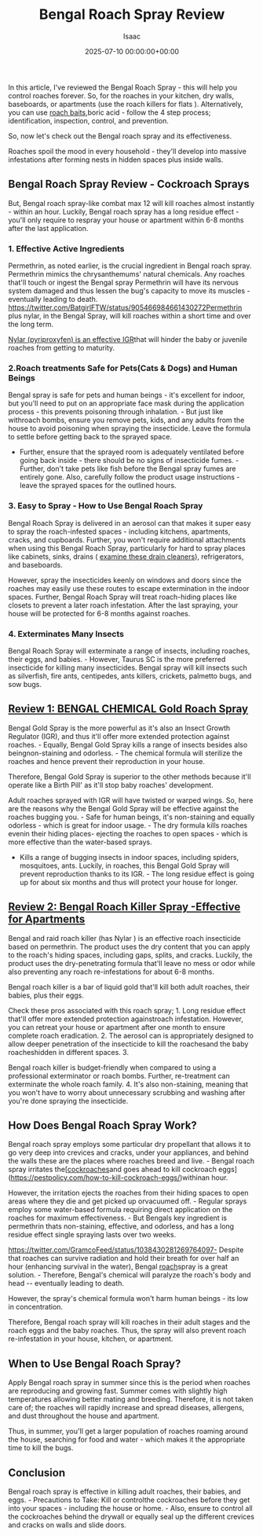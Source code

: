 ﻿---
title: Bengal Roach Spray Review
description: In this article, I've reviewed the Bengal Roach Spray - this will help you control roaches forever. So, for the roaches in your kitchen, dry walls,...
slug: /bengal-roach-spray-review/
date: 2025-07-10 00:00:00+00:00
lastmod: 2025-07-10 00:00:00+03:00
author: Isaac
categories:
- Cockroaches
- Product Reviews
tags:
- cockroaches
- bengal
- roach
layout: post
---

In this article, I've reviewed the Bengal Roach Spray - this will help you control roaches forever. So, for the roaches in your kitchen, dry walls, baseboards, or apartments (use the roach killers for flats ). Alternatively, you can use [roach baits](https://pestpolicy.com/best-roach-bait/),boric acid - follow the 4 step process; identification, inspection, control, and prevention.

So, now let's check out the Bengal roach spray and its effectiveness.

Roaches spoil the mood in every household - they'll develop into massive infestations after forming nests in hidden spaces plus inside walls.

##  Bengal Roach Spray Review - Cockroach Sprays

But, Bengal roach spray-like combat max 12 will kill roaches almost instantly - within an hour. Luckily, Bengal roach spray has a long residue effect - you'll only require to respray your house or apartment within 6-8 months after the last application.

###  1. Effective Active Ingredients

Permethrin, as noted earlier, is the crucial ingredient in Bengal roach spray. Permethrin mimics the chrysanthemums' natural chemicals. Any roaches that'll touch or ingest the Bengal spray Permethrin will have its nervous system damaged and thus lessen the bug's capacity to move its muscles - eventually leading to death. https://twitter.com/BatgirlFTW/status/905466984661430272Permethrin plus nylar, in the Bengal Spray, will kill roaches within a short time and over the long term.

[N](http://npic.orst.edu/factsheets/pyriprogen.html)[ylar (pyriproxyfen) is an effective IGR](http://npic.orst.edu/factsheets/pyriprogen.html)that will hinder the baby or juvenile roaches from getting to maturity.

###  2.Roach treatments Safe for Pets(Cats & Dogs) and Human Beings

Bengal spray is safe for pets and human beings - it's excellent for indoor, but you'll need to put on an appropriate face mask during the application process - this prevents poisoning through inhalation. - But just like withroach bombs, ensure you remove pets, kids, and any adults from the house to avoid poisoning when spraying the insecticide. Leave the formula to settle before getting back to the sprayed space.

- Further, ensure that the sprayed room is adequately ventilated before going back inside - there should be no signs of insecticide fumes. - Further, don't take pets like fish before the Bengal spray fumes are entirely gone. Also, carefully follow the product usage instructions - leave the sprayed spaces for the outlined hours.

###  3. Easy to Spray - How to Use Bengal Roach Spray

Bengal Roach Spray is delivered in an aerosol can that makes it super easy to spray the roach-infested spaces - including kitchens, apartments, cracks, and cupboards. Further, you won't require additional attachments when using this Bengal Roach Spray, particularly for hard to spray places like cabinets, sinks, drains ( [examine these drain cleaners](https://pestpolicy.com/best-drain-cleaner//)), refrigerators, and baseboards.

However, spray the insecticides keenly on windows and doors since the roaches may easily use these routes to escape extermination in the indoor spaces. Further, Bengal Roach Spray will treat roach-hiding places like closets to prevent a later roach infestation. After the last spraying, your house will be protected for 6-8 months against roaches.

###  4. Exterminates Many Insects

Bengal Roach Spray will exterminate a range of insects, including roaches, their eggs, and babies. - However, Taurus SC is the more preferred insecticide for killing many insecticides. Bengal spray will kill insects such as silverfish, fire ants, centipedes, ants killers, crickets, palmetto bugs, and sow bugs.

##  [Review 1: BENGAL CHEMICAL Gold Roach Spray](https://www.amazon.com/dp/B0015I3ESG/?tag=p-policy-20)

Bengal Gold Spray is the more powerful as it's also an Insect Growth Regulator (IGR), and thus it'll offer more extended protection against roaches. - Equally, Bengal Gold Spray kills a range of insects besides also beingnon-staining and odorless. - The chemical formula will sterilize the roaches and hence prevent their reproduction in your house.

Therefore, Bengal Gold Spray is superior to the other methods because it'll operate like a Birth Pill' as it'll stop baby roaches' development.

Adult roaches sprayed with IGR will have twisted or warped wings. So, here are the reasons why the Bengal Gold Spray will be effective against the roaches bugging you. - Safe for human beings, it's non-staining and equally odorless - which is great for indoor usage. - The dry formula kills roaches evenin their hiding places- ejecting the roaches to open spaces - which is more effective than the water-based sprays.

- Kills a range of bugging insects in indoor spaces, including spiders, mosquitoes, ants. Luckily, in roaches, this Bengal Gold Spray will prevent reproduction thanks to its IGR. - The long residue effect is going up for about six months and thus will protect your house for longer.

##  [Review 2: Bengal Roach Killer Spray -Effective for Apartments](https://www.amazon.com/dp/B00KROV7H4/?tag=p-policy-20)

Bengal and raid roach killer (has Nylar ) is an effective roach insecticide based on permethrin. The product uses the dry content that you can apply to the roach's hiding spaces, including gaps, splits, and cracks. Luckily, the product uses the dry-penetrating formula that'll leave no mess or odor while also preventing any roach re-infestations for about 6-8 months.

Bengal roach killer is a bar of liquid gold that'll kill both adult roaches, their babies, plus their eggs.

Check these pros associated with this roach spray; 1. Long residue effect that'll offer more extended protection againstroach infestation. However, you can retreat your house or apartment after one month to ensure complete roach eradication. 2. The aerosol can is appropriately designed to allow deeper penetration of the insecticide to kill the roachesand the baby roacheshidden in different spaces. 3.

Bengal roach killer is budget-friendly when compared to using a professional exterminator or roach bombs. Further, re-treatment can exterminate the whole roach family. 4. It's also non-staining, meaning that you won't have to worry about unnecessary scrubbing and washing after you're done spraying the insecticide.

##  How Does Bengal Roach Spray Work?

Bengal roach spray employs some particular dry propellant that allows it to go very deep into crevices and cracks, under your appliances, and behind the walls these are the places where roaches breed and live. - Bengal roach spray irritates the[[cockroaches](https://pestpolicy.com/best-roach-bait/)and goes ahead to kill cockroach eggs](https://pestpolicy.com/how-to-kill-cockroach-eggs/)withinan hour.

However, the irritation ejects the roaches from their hiding spaces to open areas where they die and get picked up orvacuumed off. - Regular sprays employ some water-based formula requiring direct application on the roaches for maximum effectiveness. - But Bengals key ingredient is permethrin thats non-staining, effective, and odorless, and has a long residue effect single spraying lasts over two weeks.

https://twitter.com/GramcoFeed/status/1038430281269764097- Despite that roaches can survive radiation and hold their breath for over half an hour (enhancing survival in the water), Bengal [roach](https://pestpolicy.com/best-roach-killer-for-apartments/)spray is a great solution. - Therefore, Bengal's chemical will paralyze the roach's body and head -- eventually leading to death.

However, the spray's chemical formula won't harm human beings - its low in concentration.

Therefore, Bengal roach spray will kill roaches in their adult stages and the roach eggs and the baby roaches. Thus, the spray will also prevent roach re-infestation in your house, kitchen, or apartment.

##  When to Use Bengal Roach Spray?

Apply Bengal roach spray in summer since this is the period when roaches are reproducing and growing fast. Summer comes with slightly high temperatures allowing better mating and breeding. Therefore, it is not taken care of; the roaches will rapidly increase and spread diseases, allergens, and dust throughout the house and apartment.

Thus, in summer, you'll get a larger population of roaches roaming around the house, searching for food and water - which makes it the appropriate time to kill the bugs.

##  Conclusion

Bengal roach spray is effective in killing adult roaches, their babies, and eggs. - Precautions to Take: Kill or controlthe cockroaches before they get into your spaces - including the house or home. - Also, ensure to control all the cockroaches behind the drywall or equally seal up the different crevices and cracks on walls and slide doors.

